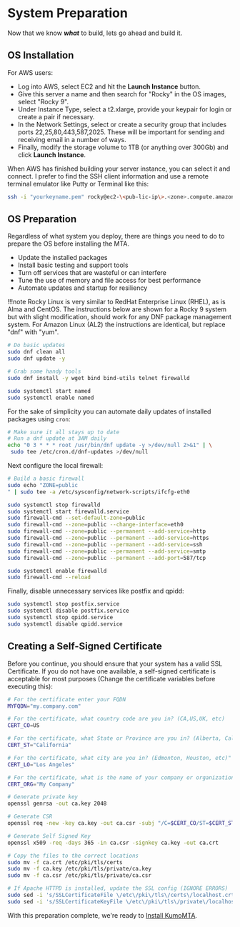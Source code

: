 # System Preparation

Now that we know **_what_** to build, lets go ahead and build it.

## OS Installation

For AWS users:

* Log into AWS, select EC2 and hit the **Launch Instance** button.
* Give this server a name and then search for "Rocky" in the OS images, select "Rocky 9".
* Under Instance Type, select a t2.xlarge, provide your keypair for login or create a pair if necessary.
* In the Network Settings, select or create a security group that includes ports 22,25,80,443,587,2025. These will be important for sending and receiving email in a number of ways.
* Finally, modify the storage volume to 1TB (or anything over 300Gb) and click **Launch Instance**.

When AWS has finished building your server instance, you can select it and connect. I prefer to find the SSH client information and use a remote terminal emulator like Putty or Terminal like this:

```bash
ssh -i "yourkeyname.pem" rocky@ec2-\<pub-lic-ip\>.<zone>.compute.amazonaws.com
```

## OS Preparation

Regardless of what system you deploy, there are things you need to do to prepare the OS before installing the MTA.

* Update the installed packages
* Install basic testing and support tools
* Turn off services that are wasteful or can interfere
* Tune the use of memory and file access for best performance
* Automate updates and startup for resiliency

!!!note
    Rocky Linux is very similar to RedHat Enterprise Linux (RHEL), as is Alma and CentOS. The instructions below are shown for a Rocky 9 system but with slight modification, should work for any DNF package management system. For Amazon Linux (AL2) the instructions are identical, but replace "dnf" with "yum".

```bash
# Do basic updates
sudo dnf clean all
sudo dnf update -y

# Grab some handy tools
sudo dnf install -y wget bind bind-utils telnet firewalld

sudo systemctl start named
sudo systemctl enable named
```

For the sake of simplicity you can automate daily updates of installed packages using `cron`:

```bash
# Make sure it all stays up to date
# Run a dnf update at 3AM daily
echo "0 3 * * * root /usr/bin/dnf update -y >/dev/null 2>&1" | \
 sudo tee /etc/cron.d/dnf-updates >/dev/null
```

Next configure the local firewall:

```bash
# Build a basic firewall
sudo echo "ZONE=public
" | sudo tee -a /etc/sysconfig/network-scripts/ifcfg-eth0

sudo systemctl stop firewalld
sudo systemctl start firewalld.service
sudo firewall-cmd --set-default-zone=public
sudo firewall-cmd --zone=public --change-interface=eth0
sudo firewall-cmd --zone=public --permanent --add-service=http
sudo firewall-cmd --zone=public --permanent --add-service=https
sudo firewall-cmd --zone=public --permanent --add-service=ssh
sudo firewall-cmd --zone=public --permanent --add-service=smtp
sudo firewall-cmd --zone=public --permanent --add-port=587/tcp

sudo systemctl enable firewalld
sudo firewall-cmd --reload
```

Finally, disable unnecessary services like postfix and qpidd:

```bash
sudo systemctl stop postfix.service
sudo systemctl disable postfix.service
sudo systemctl stop qpidd.service
sudo systemctl disable qpidd.service
```

## Creating a Self-Signed Certificate

Before you continue, you should ensure that your system has a valid SSL Certificate.  If you do not have one available, a self-signed certificate is acceptable for most purposes (Change the certificate variables before executing this):

```bash
# For the certificate enter your FQDN
MYFQDN="my.company.com"

# For the certificate, what country code are you in? (CA,US,UK, etc)
CERT_CO=US

# For the certificate, what State or Province are you in? (Alberta, California, etc)"
CERT_ST="California"

# For the certificate, what city are you in? (Edmonton, Houston, etc)"
CERT_LO="Los Angeles"

# For the certificate, what is the name of your company or organization"
CERT_ORG="My Company"

# Generate private key
openssl genrsa -out ca.key 2048

# Generate CSR
openssl req -new -key ca.key -out ca.csr -subj "/C=$CERT_CO/ST=$CERT_ST/L=$CERT_LO/O=$CERT_ORG/CN=$MYFQDN/"

# Generate Self Signed Key
openssl x509 -req -days 365 -in ca.csr -signkey ca.key -out ca.crt

# Copy the files to the correct locations
sudo mv -f ca.crt /etc/pki/tls/certs
sudo mv -f ca.key /etc/pki/tls/private/ca.key
sudo mv -f ca.csr /etc/pki/tls/private/ca.csr

# If Apache HTTPD is installed, update the SSL config (IGNORE ERRORS)
sudo sed -i 's/SSLCertificateFile \/etc\/pki\/tls\/certs\/localhost.crt/SSLCertificateFile \/etc\/pki\/tls\/certs\/ca.crt/' /etc/httpd/conf.d/ssl.conf
sudo sed -i 's/SSLCertificateKeyFile \/etc\/pki\/tls\/private\/localhost.key/SSLCertificateKeyFile \/etc\/pki\/tls\/private\/ca.key/' /etc/httpd/conf.d/ssl.conf
```

With this preparation complete, we're ready to [Install KumoMTA](./installing_kumomta.md).

